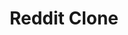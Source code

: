 ---
key: redditclone
number: 4
title: Reddit Clone
desc: This is a full-stack project that uses frontend and backend technologies. The design follows the Reddit service. It is built with the help of the Ben Awad tutorial. It provides basic CRUD operations on the server-side - creating an account, creating, deleting, and editing the posts, user authentication, cookies session authentication, server-side form validation.  I learned a ton when building this project, and I am still expanding it to get as much as possible from it. 
tech: React/Next.js, TypeScript, GraphQL, Node.js, PostgreSQL, TypeORM, Redis, TypeGraphQL, Chakra
icon: ../assets/images/icons/reddit.svg
live: https://frontendpanda.xyz
github: https://github.com/r00bal/Lireddit-clone
---